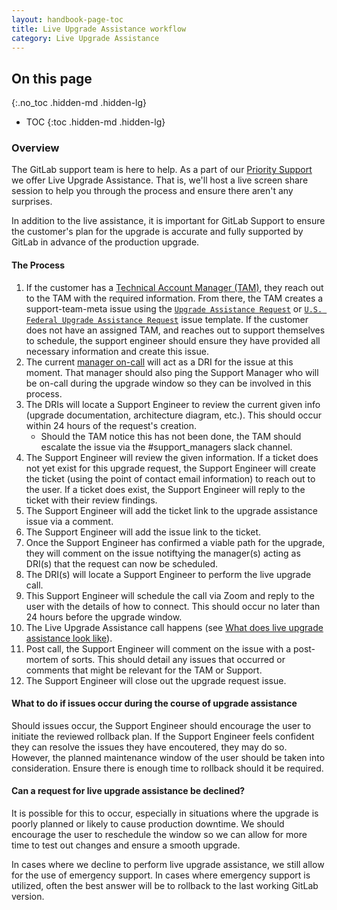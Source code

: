 ```yaml
---
layout: handbook-page-toc
title: Live Upgrade Assistance workflow
category: Live Upgrade Assistance
---
```


## On this page
{:.no_toc .hidden-md .hidden-lg}

- TOC
{:toc .hidden-md .hidden-lg}

### Overview

The GitLab support team is here to help. As a part of our [Priority Support](/support/index.html#priority-support)
we offer Live Upgrade Assistance. That is, we'll host a live screen share
session to help you through the process and ensure there aren't any surprises.

In addition to the live assistance, it is important for GitLab Support to ensure
the customer's plan for the upgrade is accurate and fully supported by GitLab in
advance of the production upgrade.

#### The Process

1. If the customer has a
   [Technical Account Manager (TAM)](/handbook/customer-success/tam/#what-is-a-technical-account-manager-tam),
   they reach out to the TAM with the required information. From there, the TAM
   creates a support-team-meta issue using the [`Upgrade Assistance Request`](https://gitlab.com/gitlab-com/support/support-team-meta/issues/new?issuable_template=Upgrade%20Assistance%20Request) or [`U.S. Federal Upgrade Assistance Request`](https://gitlab.com/gitlab-com/support/support-team-meta/issues/new?issuable_template=U.S.%20Federal%20Upgrade%20Assistance%20Request) issue template. If the customer does not have an assigned TAM, and reaches out
   to support themselves to schedule, the support engineer should ensure they have provided all necessary information and
   create this issue.
1. The current [manager on-call](/handbook/support/on-call/index.html#manager-on-call) will act as a DRI for the issue at this moment.
   That manager should also ping the Support Manager who will be on-call during
   the upgrade window so they can be involved in this process.
1. The DRIs will locate a Support Engineer to review the current given info
   (upgrade documentation, architecture diagram, etc.). This should occur within
   24 hours of the request's creation.
   * Should the TAM notice this has not been done, the TAM should escalate the
     issue via the #support_managers slack channel.
1. The Support Engineer will review the given information. If a ticket does not
   yet exist for this upgrade request, the Support Engineer will create the
   ticket (using the point of contact email information) to reach out to the
   user. If a ticket does exist, the Support Engineer will reply to the ticket
   with their review findings.
1. The Support Engineer will add the ticket link to the upgrade assistance
   issue via a comment.
1. The Support Engineer will add the issue link to the ticket.
1. Once the Support Engineer has confirmed a viable path for the upgrade, they
   will comment on the issue notiftying the manager(s) acting as DRI(s) that the
   request can now be scheduled.
1. The DRI(s) will locate a Support Engineer to perform the live upgrade call.
1. This Support Engineer will schedule the call via Zoom and reply to the user
   with the details of how to connect. This should occur no later than 24 hours
   before the upgrade window.
1. The Live Upgrade Assistance call happens (see
   [What does live upgrade assistance look like](/support/scheduling-live-upgrade-assistance.html#what-does-live-upgrade-assistance-look-like)).
1. Post call, the Support Engineer will comment on the issue with a post-mortem
   of sorts. This should detail any issues that occurred or comments that might
   be relevant for the TAM or Support.
1. The Support Engineer will close out the upgrade request issue.

#### What to do if issues occur during the course of upgrade assistance

Should issues occur, the Support Engineer should encourage the user to initiate
the reviewed rollback plan. If the Support Engineer feels confident they can
resolve the issues they have encoutered, they may do so. However, the planned
maintenance window of the user should be taken into consideration. Ensure there is
enough time to rollback should it be required.

#### Can a request for live upgrade assistance be declined?

It is possible for this to occur, especially in situations where the upgrade
is poorly planned or likely to cause production downtime. We should encourage
the user to reschedule the window so we can allow for more time to test out
changes and ensure a smooth upgrade.

In cases where we decline to perform live upgrade assistance, we still
allow for the use of emergency support. In cases where emergency support is
utilized, often the best answer will be to rollback to the last working GitLab
version.
